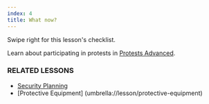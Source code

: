 ```yaml
---
index: 4
title: What now?
---
```

Swipe right for this lesson's checklist.

Learn about participating in protests in [Protests Advanced](umbrella://lesson/protests/1).

### RELATED LESSONS

*   [Security Planning](umbrella://lesson/security-planning)
*   [Protective Equipment] (umbrella://lesson/protective-equipment)